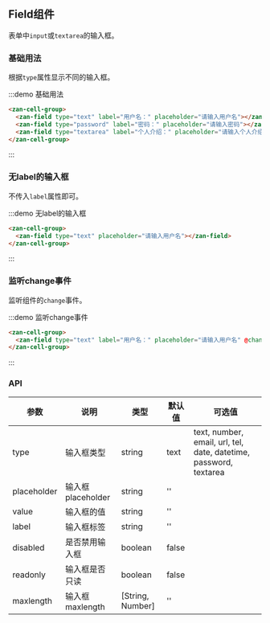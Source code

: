 ## Field组件

表单中`input`或`textarea`的输入框。

### 基础用法

根据`type`属性显示不同的输入框。

:::demo 基础用法
```html
<zan-cell-group>
  <zan-field type="text" label="用户名：" placeholder="请输入用户名"></zan-field>
  <zan-field type="password" label="密码：" placeholder="请输入密码"></zan-field>
  <zan-field type="textarea" label="个人介绍：" placeholder="请输入个人介绍"></zan-field>
</zan-cell-group>
```
:::

### 无label的输入框

不传入`label`属性即可。

:::demo 无label的输入框
```html
<zan-cell-group>
  <zan-field type="text" placeholder="请输入用户名"></zan-field>
</zan-cell-group>
```
:::

### 监听change事件

监听组件的`change`事件。

:::demo 监听change事件
```html
<zan-cell-group>
  <zan-field type="text" label="用户名：" placeholder="请输入用户名" @change="handleChange"></zan-field>
</zan-cell-group>
```
:::

### API

| 参数       | 说明      | 类型       | 默认值       | 可选值       |
|-----------|-----------|-----------|-------------|-------------|
| type | 输入框类型 | string  | text | text, number, email, url, tel, date, datetime, password, textarea  |
| placeholder | 输入框placeholder | string  | '' |   |
| value | 输入框的值 | string  | '' |   |
| label | 输入框标签 | string  | '' |   |
| disabled | 是否禁用输入框 | boolean  | false |   |
| readonly | 输入框是否只读 | boolean  | false |   |
| maxlength | 输入框maxlength | [String, Number]  | '' |   |

